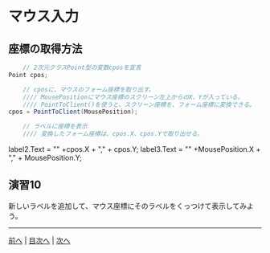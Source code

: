 # マウス入力

## 座標の取得方法
```cs
    // 2次元クラスPoint型の変数cposを宣言
Point cpos;

    // cposに、マウスのフォーム座標を取り出す。
    //// MousePositionにマウス座標のスクリーン左上からのX、Yが入っている。
    //// PointToClient()を使うと、スクリーン座標を、フォーム座標に変換できる。
cpos = PointToClient(MousePosition);

    // ラベルに座標を表示
    //// 変換したフォーム座標は、cpos.X、cpos.Yで取り出せる。
```
label2.Text = "" +cpos.X + "," + cpos.Y;
label3.Text = "" +MousePosition.X + "," + MousePosition.Y;

## 演習10
新しいラベルを追加して、マウス座標にそのラベルをくっつけて表示してみよう。

---

[前へ](09.md) | [目次へ](README.md#%E7%9B%AE%E6%AC%A1) | [次へ](11.md)
